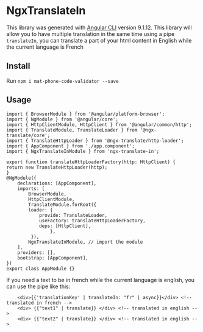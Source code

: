 # NgxTranslateIn

This library was generated with [Angular CLI](https://github.com/angular/angular-cli) version 9.1.12.
This library will allow you to have multiple translation in the same time using a pipe `translateIn`, you can translate a part of your html content in English while the current language is French

## Install

Run `npm i mat-phone-code-validator --save`

## Usage

    import { BrowserModule } from '@angular/platform-browser';
    import { NgModule } from '@angular/core';
    import { HttpClientModule, HttpClient } from '@angular/common/http';
    import { TranslateModule, TranslateLoader } from '@ngx-translate/core';
    import { TranslateHttpLoader } from '@ngx-translate/http-loader';
    import { AppComponent } from './app.component';
    import { NgxTranslateInModule } from 'ngx-translate-in';

    export function translateHttpLoaderFactory(http: HttpClient) {
    return new TranslateHttpLoader(http);
    }
    @NgModule({
        declarations: [AppComponent],
        imports: [
            BrowserModule,
            HttpClientModule,
            TranslateModule.forRoot({
            loader: {
                provide: TranslateLoader,
                useFactory: translateHttpLoaderFactory,
                deps: [HttpClient],
                    },
             }),
            NgxTranslateInModule, // import the module
        ],
        providers: [],
        bootstrap: [AppComponent],
    })
    export class AppModule {}

If you need a text to be in french while the current language is english, you can use the pipe like this:

        <div>{{'translationKey' | translateIn: "fr" | async}}</div> <!-- translated in french -->
        <div> {{"text1" | translate}} </div> <!-- translated in english -->
        <div> {{"text2" | translate}} </div> <!-- translated in english -->
